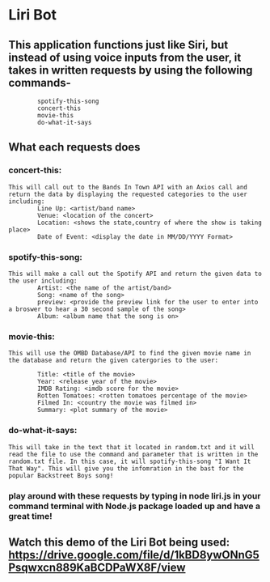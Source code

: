 # Liri Bot

## This application functions just like Siri, but instead of using voice inputs from the user, it takes in written requests by using the following commands-
            spotify-this-song
            concert-this
            movie-this
            do-what-it-says

## What each requests does

### concert-this:
    This will call out to the Bands In Town API with an Axios call and return the data by displaying the requested categories to the user including: 
            Line Up: <artist/band name>
            Venue: <location of the concert>
            Location: <shows the state,country of where the show is taking place>
            Date of Event: <display the date in MM/DD/YYYY Format>

### spotify-this-song:
    This will make a call out the Spotify API and return the given data to the user including: 
            Artist: <the name of the artist/band>
            Song: <name of the song>
            preview: <provide the preview link for the user to enter into a broswer to hear a 30 second sample of the song>
            Album: <album name that the song is on>

### movie-this:
    This will use the OMBD Database/API to find the given movie name in the database and return the given catergories to the user: 

            Title: <title of the movie>
            Year: <release year of the movie>
            IMDB Rating: <imdb score for the movie>
            Rotten Tomatoes: <rotten tomatoes percentage of the movie>
            Filmed In: <country the movie was filmed in>
            Summary: <plot summary of the movie>

### do-what-it-says:
    This will take in the text that it located in random.txt and it will read the file to use the command and parameter that is written in the random.txt file. In this case, it will spotify-this-song "I Want It That Way". This will give you the infomration in the bast for the popular Backstreet Boys song!



### play around with these requests by typing in node liri.js in your command terminal with Node.js package loaded up and have a great time! 

## Watch this demo of the Liri Bot being used:  https://drive.google.com/file/d/1kBD8ywONnG5Psqwxcn889KaBCDPaWX8F/view
